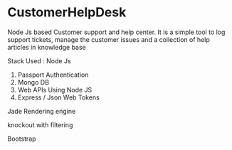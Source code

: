 # CustomerHelpDesk
Node Js based Customer support and help center. It is a simple tool to log support tickets, manage the customer issues and a collection of help articles in knowledge base 

Stack Used : 
Node Js
  1. Passport Authentication 
  2. Mongo DB 
  3. Web APIs Using Node JS 
  4. Express / Json Web Tokens
  
Jade Rendering engine

knockout with filtering 

Bootstrap 

